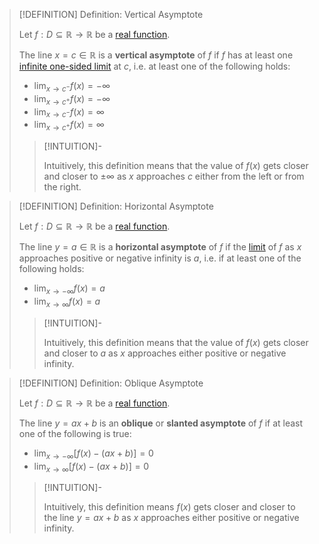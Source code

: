 >[!DEFINITION] Definition: Vertical Asymptote
>
>Let $f: D \subseteq \mathbb{R} \to \mathbb{R}$ be a [real function](../Real%20Function.md).
>
>The line $x = c \in \mathbb{R}$ is a **vertical asymptote** of $f$ if $f$ has at least one [infinite one-sided limit](Infinite%20One-Sided%20Limits.md) at $c$, i.e. at least one of the following holds:
>
>- $\displaystyle \lim_{x \to c^-} f(x) = -\infty$
>- $\displaystyle \lim_{x \to c^+} f(x) = -\infty$
>- $\displaystyle \lim_{x \to c^-} f(x) = \infty$ 
>- $\displaystyle \lim_{x \to c^+} f(x) = \infty$
>
>>[!INTUITION]-
>>
>>Intuitively, this definition means that the value of $f(x)$ gets closer and closer to $\pm \infty$ as $x$ approaches $c$ either from the left or from the right.
>>
>

>[!DEFINITION] Definition: Horizontal Asymptote
>
>Let $f: D \subseteq \mathbb{R} \to \mathbb{R}$ be a [real function](../Real%20Function.md).
>
>The line $y = a \in \mathbb{R}$ is a **horizontal asymptote** of $f$ if the [limit](Limits%20of%20a%20Function.md) of $f$ as $x$ approaches positive or negative infinity is $a$, i.e. if at least one of the following holds:
>
>- $\displaystyle \lim_{x \to -\infty} f(x) = a$
>- $\displaystyle \lim_{x \to \infty} f(x) = a$
>
>>[!INTUITION]-
>>
>>Intuitively, this definition means that the value of $f(x)$ gets closer and closer to $a$ as $x$ approaches either positive or negative infinity.
>>
>

>[!DEFINITION] Definition: Oblique Asymptote
>
>Let $f: D \subseteq \mathbb{R} \to \mathbb{R}$ be a [real function](../Real%20Function.md).
>
>The line $y = ax + b$ is an **oblique** or **slanted asymptote** of $f$ if at least one of the following is true:
>- $\displaystyle \lim_{x \to -\infty} [f(x) - (ax + b)] = 0$
>- $\displaystyle \lim_{x \to \infty} [f(x) - (ax + b)] = 0$
>
>>[!INTUITION]-
>>
>>Intuitively, this definition means $f(x)$ gets closer and closer to the line $y = ax + b$ as $x$ approaches either positive or negative infinity.
>>
>